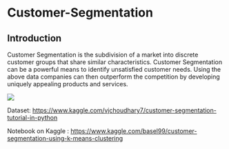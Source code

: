# Customer-Segmentation

## Introduction

Customer Segmentation is the subdivision of a market into discrete customer groups that share similar characteristics. Customer Segmentation can be a powerful means to identify unsatisfied customer needs. Using the above data companies can then outperform the competition by developing uniquely appealing products and services.

![](https://www.slideteam.net/media/catalog/product/cache/960x720/p/r/product_segmentation_markets_and_evaluation_powerpoint_presentation_slides_Slide03.jpg)

Dataset:
https://www.kaggle.com/vjchoudhary7/customer-segmentation-tutorial-in-python

Notebook on Kaggle : https://www.kaggle.com/basel99/customer-segmentation-using-k-means-clustering
